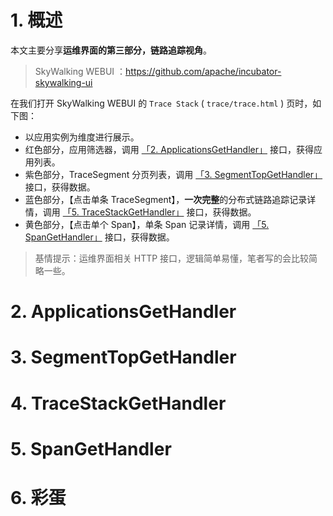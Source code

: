 # 1. 概述

本文主要分享**运维界面的第三部分，链路追踪视角**。

> SkyWalking WEBUI ：https://github.com/apache/incubator-skywalking-ui

在我们打开 SkyWalking WEBUI 的 `Trace Stack` ( `trace/trace.html` ) 页时，如下图：

[](http://www.iocoder.cn/images/SkyWalking/2020_11_01/01.png)

* 以应用实例为维度进行展示。
* 红色部分，应用筛选器，调用 [「2. ApplicationsGetHandler」](#) 接口，获得应用列表。
* 紫色部分，TraceSegment 分页列表，调用 [「3. SegmentTopGetHandler」](#) 接口，获得数据。
* 蓝色部分，【点击单条 TraceSegment】，**一次完整**的分布式链路追踪记录详情，调用 [「5. TraceStackGetHandler」](#) 接口，获得数据。
* 黄色部分，【点击单个 Span】，单条 Span 记录详情，调用 [「5. SpanGetHandler」](#) 接口，获得数据。

> 基情提示：运维界面相关 HTTP 接口，逻辑简单易懂，笔者写的会比较简略一些。 

# 2. ApplicationsGetHandler

# 3. SegmentTopGetHandler

# 4. TraceStackGetHandler

# 5. SpanGetHandler

# 6. 彩蛋

